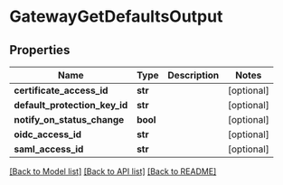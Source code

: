 # GatewayGetDefaultsOutput

## Properties
Name | Type | Description | Notes
------------ | ------------- | ------------- | -------------
**certificate_access_id** | **str** |  | [optional] 
**default_protection_key_id** | **str** |  | [optional] 
**notify_on_status_change** | **bool** |  | [optional] 
**oidc_access_id** | **str** |  | [optional] 
**saml_access_id** | **str** |  | [optional] 

[[Back to Model list]](../README.md#documentation-for-models) [[Back to API list]](../README.md#documentation-for-api-endpoints) [[Back to README]](../README.md)


